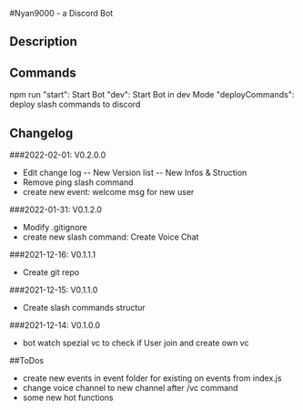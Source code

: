 #Nyan9000 - a Discord Bot

## Description

## Commands

npm run
"start": Start Bot
"dev": Start Bot in dev Mode
"deployCommands": deploy slash commands to discord

## Changelog

###2022-02-01: V0.2.0.0

- Edit change log
  -- New Version list
  -- New Infos & Struction
- Remove ping slash command
- create new event: welcome msg for new user

###2022-01-31: V0.1.2.0

- Modify .gitignore
- create new slash command: Create Voice Chat

###2021-12-16: V0.1.1.1

- Create git repo

###2021-12-15: V0.1.1.0

- Create slash commands structur

###2021-12-14: V0.1.0.0

- bot watch spezial vc to check if User join and create own vc

##ToDos

- create new events in event folder for existing on events from index.js
- change voice channel to new channel after /vc command
- some new hot functions
